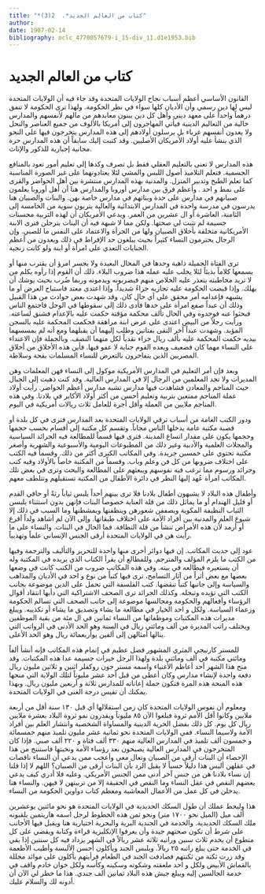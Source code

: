 ```yaml
---
title: "*كتاب من العالم الجديد*.  2(3)"
author: 
date: 1907-02-14
bibliography: oclc_4770057679-i_15-div_11.d1e1953.bib
---
```




#  كتاب من العالم الجديد 


 القانون الأساسي  أعظم أسباب نجاح الولايات المتحدة وقد جاء فيه أن الولايات المتحدة ليس لها دين رسمي وأن الأديان كلها سواء في نظر الحكومة. ولهذا ترى الحكومة لا تنفق درهماً واحداً على معهد ديني وأهل كل دين يبنون معابدهم من مالهم لأنفسهم والمدارس خالية من التعاليم الدينية فيأتي المهاجرون إلى أمريكا بالألوف من جميع العناصر والنحل ولا يعدون أنفسهم غرباء بل يرسلون أولادهم إلى هذه المدارس يتخرجون فيها على النحو الذي ينشأ عليه أولاد الأمريكان الأصليين. وقد كتبت إليك سابقاً أن هذه المدارس حرة مجانية إجبارية للذكور والإناث. 

 هذه المدارس لا تعنى بالتعليم العقلي فقط بل تصرف وكدها إلى تعليم أمور تعود بالمنافع الجسمية. فتعلم التلاميذ أصول اللبس والمشي لئلا يعتادونهما على غير الصورة المناسبة كما تعلم الطبخ وتدبير المنزل. والمدنية بهذه المدارس منتشرة بين أهل الحواضر والقرى على نمط و  احد  . وأعظم فرق بين مدارس أوروبا والمدارس هنا أن أهل أوروبا يعلمون صبيانهم في مدارس على حدة وبناتهم في مدارس خاصة بهن.   والبنات والصبيان هنا يدرسون في مدرسة واحدة في المدارس الابتدائية والعالية يتربون سوية من الخامسة إلى الثامنة، العاشرة أو ال  عشرين  من العمر. ويدعي الأمريكان أن لهذه التربية محسنات جسيمة لم تثبت لي صحتها. ولكن مما لا شبهة فيه أن البنات يترجلن فترى الابنة الأمريكانية متخلقة بأخلاق الصبيان ولها من الجرأة والاعتماد على النفس ما للصبي. وإن الرجال يحترمون النساء كثيراً بحيث يبلغون حد الإفراط في ذلك ويعدون من أعظم الجنايات التعدي على امرأة أو ابنة ولو كانت زنجية. 

 ترى الفتاة الجميلة ذاهبة وحدها في المحال البعيدة ولا يجسر امرؤ أن يقترب منها أو يسمعها كلاماً بذيئاً لئلا يجلب عليه عمله هذا ضروب البلاء. ذلك أن القوم إذا رأوه يكلم من لا تريد مخاطبته يتعذر عليه الخلاص منهم فيضربونه ويدمونه وربما ضُرب بحيث يوشك أن يهلك. وإذا قبضت الحكومة عليه تجازيه جزاءً شديداً. وإذا اعتدى معتد فاستباح العرض أو ما يشبهه فإعدامه أمر محقق على أي حال كان. وقد شهدت بعض حوادث من هذا القبيل وذلك أن عبداً صفع امرأة على خدها فأدى ذلك إلى سقوطها في الوحل فاجتمع الناس فبحثوا عنه فوجدوه وفي الحال تألف محكمة مؤقتة حكمت عليه بالإعدام فشنق   لساعته. ورأيت رجلاً من البيض اعتدى على عرض ابنة مراهقة فحكمت المحكمة عليه بالسجن المؤبد. وشهدت عبداً آخر التقى بفتاتين وطلب إليهما أن يقبلهما ومع أنه لم يمسسهما بيديه حكمت المحكمة عليه بألف ريال جزاء نقدياً لكل منهما النصف. وبالجملة فإن الاعتداء على النساء مهما كان فضعيف ويعده القوم جناية لا عفو فيها. فأين هذه الأخلاق من أخلاق المصريين الذين يتفاخرون بالتعرض للنساء المسلمات بقحة وسلاطة. 

 وبعد فإن أمر التعليم في المدارس الأمريكية موكول إلى النساء فهن المعلمات وهن المديرات ولا تجد المعلمين من الرجال إلا في المدارس العالية. وقد كنت ذهبت إلى   الجبال حيث المناجم والمعادن فشاهدت فيها مدارس تشبه مدارس أعظم الحواضر. رأيت أولاد عملة المناجم ممتعين بتربية وتعليم أحسن من أكثر أولاد الأكابر في بلادنا. وفي هذه المناجم ملايين من العملة وأقل أجرة للعامل  ثلاث  ريالات أمريكية في اليوم. 

 ودور الكتب العامة من أسباب ترقي الولايات المتحدة بعد المدارس فترى في كل بلدة أو قصبة مكتبة عامة يدخلها الناس مجاناً. وتقسم كل مكتبة إلى أقسام بحسب حجمها وحجمها يكون على مقدار اتساع المدينة. فترى فيها قسماً للمطالعة فيه الجرائد السياسية والمجلات العلمية والأدبية وغير ذلك من المطبوعات اليومية والأسبوعية والشهرية وأصغر مكتبة تحتوي على  خمسين  جريدة. وفي المكاتب الكبرى أكثر من ذلك. وقسماً فيه الكتب على اختلاف ضروبها من كل فن وعلم وباب. وقسماً من المكتبة خاصاً بالأولاد وفيه كتب وجرائد ورسوم مما ترغب فيه نفوسهم ويبعثهم على المطالعة والبحث وترى في بعض تلك المكاتب امرأة عُهد إليها النظر في دائرة الأطفال من المكتبة تستقبلهم وتتلطف معهم. 

 وأطفال هذه البلاد لا يشبهون أطفال بلادنا فلا ترى بينهم أحداً يلبس ثياباً رثةً أو حافي القدم أو قليل الهندام أو ما يماثل ذلك من قلة العناية خصوصاً البنات فإنهن بدون استثناء يلبسن الثياب النظيفة المكوية ويصففن شعورهن وينظفنها ويمشطنها وما السبب في ذلك إلا شيوع العلم والمدنية بين أفراد الأمة على اختلاف طبقاتها. وإلى الآن لم أشاهد ولداً أقرع أو أرمد لأن هذه الأمراض تنشأ من قلة النظافة. فما الحال في البنات. والنساء على ما رأيت هن في الولايات المتحدة أرقى الجنس الإنساني علماً وتهذيباً. 

 عود إلى حديث المكاتب. إن فيها دوائر أخرى منها واحدة للتحرير والتأليف   والترجمة   وفيها من الكتب ما يلزم المؤلف والمترجم. وللمطالع أن يقرأ الكتاب الذي يريده في المكتبة وله أن يستعيره فيطالعه في بيته. وفي هذه المكاتب ضروب من الكتب كانت في وضعها بعضها مع بعض أثراً من آثار التسامح، ترى فيها كتباً من نوع و  احد  في الأديان والمذاهب والسياسة وإلى جانبها كتباً تنقضها. كتب الفلسفة التي تحمل على الدين موضوعة بجانب الكتب التي تؤيده وتبجله. وكذلك الجرائد ترى الصحف الاشتراكية التي دأبها انتقاد أقوال الرؤساء وأفعالهم والحكومة ومجالسها موضوعة إلى جانب الصحف التي تسالم الحكومة وزعماء السياسة. ولكل و  احد  الخيار في مطالعة ما يشاء وتصديق ما يشاء أو تكذيبه. ويبلغ مديرات هذه المكتبات وموظفاتها من النساء  ثمانين  في ال  مئة  من بقية الموظفين ويختلف راتب المديرة من  ألف  ومائتي ريال في السنة وهو الحد الأدنى في الرواتب التي ينالها أمثالهن إلى  ألفين  يوأربعمائة ريال وهو الحد الأعلى. 

 للمستر كارنيجي المثري المشهور فضل عظيم في إتمام هذه المكاتب فإنه أنشأ ألفاً ومائتي مكتبة في  ألف  ومائتي بلدة ولهذا الرجل خيرات جسيمة عدا هذه المكتبات. وقد منح هذا الشهر  أحد  أعاظم الأغنياء واسمه مستر جون روكفلر  اثنين  و  ثلاثين  مليون ريال دفعة واحدة لإنشاء مدارس وكان أعطى من قبل  أحد  عشر  مليوناً لتلك الولاية التي منحها هذه المنحة هذه المرة فتكون جملة إعاناته للمدارس  ثلاثة  و  أربعين  مليون ريال. وبهذا يمكنك أن تقيس درجة الغنى في الولايات المتحدة. 

 ومعلوم أن نفوس الولايات المتحدة كان زمن استقلالها أي قبل  ١٣٠  سنة أقل من  أربعة  ملايين وكانوا أقل الأمم ثروة فبلغوا الآن  ٨٥  مليوناً ويقدرون نمو ثروة البلاد بعشرة ملايين ريال كل يوم. كل ذلك بفضل الحرية الدينية والمساواة الشخصية وانتشار العلم بين أفراد الأمة ولاسيما النساء. ففي الولايات المتحدة نحو  ثمانية  عشر   مليون تلميذ منهم  خمسمائة  و  خمسون  ألف  تلميذ في المدارس العالية منهم  ٣٣٠  ألف  فتاة و  ٢٢٠  ألف  صبي. فإذا كان المتخرجون في المدارس العالية يصبحون بعد رؤساء الأمة ونخبتها فاستنتج من هذا الإحصاء أن البنات أرقى من الصبيان وتعال معي وأعجب ممن يدعي أن النساء ناقصات في عقلهن أليس هذا دليلاً حسياً لا يقبل الرد بأن البنات أرقى من الصبيان؟ اللهم لا إذا قلنا إن نساء بلادنا هن من جنس آخر أدنى ممن الجنس الأمريكي. وعليه فلا أدري   كيف يدعي بعضهم النقص في عقل النساء وما النقص في الحقيقة إلا من تربيتهن لا فيهن. والنساء هنا يدخلن في كل عمل من الأعمال المعاشية ومعظم كتاب دواوين الحكومة من النساء. 

 هذا وليحط عملك أن طول السكك الحديدية في الولايات المتحدة هو نحو  مائتين  يوعشرين  ألف  ميل (الميل نحو  ١٧٠٠  متر) ونحو ثمن هذه الخطوط لرجل اسمه هاريتمين يلقبونه ملك السكك الحديدية. والخدمة في الجندية البرية والبحرية اختيارية هنا ويقبل فيها الأجانب على شرط أن تكون صحتهم جيدة وأن يعرفوا الإنكليزية قراءة وكتابة ويقضي على كل متطوع أن يخدم  ثلاث  سنين وراتبه  ثلاثة  عشر  ريالاً في الشهر يزداد فيه كل سنتين إذا بقي في الخدمة حتى يبلغ راتبه  ٢٥  ريالاً. ويلبس الجند ويأكلون أحسن الألبسة وأطيب الأطعمة وقد زرت ثكنة من ثكنتهم فصادفت الجند في الطعام فرأيتهم يأكلون على موائد مجللة بالقماش الأبيض ولكل و  احد  ملعقته وشكوته وسكينه وكأسه ولكل خوان خادم واقف في خدمة الجالسين إليه ويبلغ جيش هذه البلاد  ثمانين  ألف  جندي. هذا ما خطر لي الآن أن أدونه لك والسلام عليك.  
